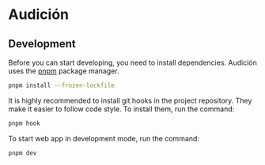 # Audición

## Development

Before you can start developing, you need to install dependencies. Audición uses the [pnpm](https://pnpm.io/) package manager.

```bash
pnpm install --frozen-lockfile
```

It is highly recommended to install git hooks in the project repository. They make it easier to follow code style. To install them, run the command:

```sh
pnpm hook
```

To start web app in development mode, run the command:

```sh
pnpm dev
```
